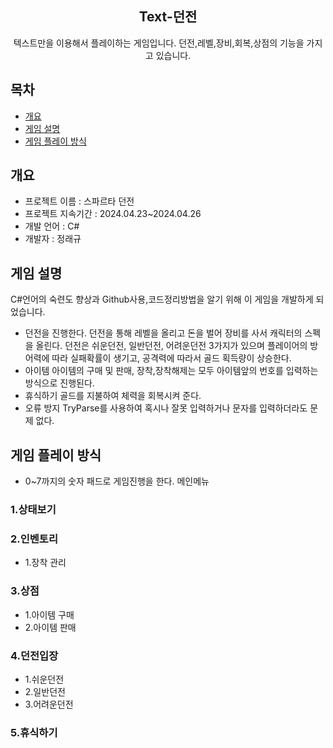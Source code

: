 <!DOCTYPE html>
<div align="center">
  <h2>Text-던전</h2>

텍스트만을 이용해서 플레이하는 게임입니다. 던전,레벨,장비,회복,상점의 기능을 가지고 있습니다.<br>
</div>

## 목차
  - [개요](#개요)
  - [게임 설명](#게임-설명)
  - [게임 플레이 방식](#게임-플레이-방식)

## 개요
  - 프로젝트 이름 : 스파르타 던전
  - 프로젝트 지속기간 : 2024.04.23~2024.04.26
  - 개발 언어 : C#
  - 개발자 : 정래규
## 게임 설명
C#언어의 숙련도 향상과 Github사용,코드정리방법을 알기 위해 이 게임을 개발하게 되었습니다.
  - 던전을 진행한다.
    던전을 통해 레벨을 올리고 돈을 벌어 장비를 사서 캐릭터의 스펙을 올린다.
    던전은 쉬운던전, 일반던전, 어려운던전 3가지가 있으며 플레이어의 방어력에 따라 실패확률이 생기고, 공격력에 따라서 골드 획득량이 상승한다.
  - 아이템
    아이템의 구매 및 판매, 장착,장착해제는 모두 아이템앞의 번호를 입력하는 방식으로 진행된다.
  - 휴식하기
    골드를 지불하여 체력을 회복시켜 준다.
  - 오류 방지
    TryParse를 사용하여 혹시나 잘못 입력하거나 문자를 입력하더라도 문제 없다.

## 게임 플레이 방식
  - 0~7까지의 숫자 패드로 게임진행을 한다.
  메인메뉴
  ### 1.상태보기
  ### 2.인벤토리
  - 1.장착 관리<br>
  ### 3.상점
  - 1.아이템 구매<br>
  - 2.아이템 판매<br>
  ### 4.던전입장
  - 1.쉬운던전<br>
  - 2.일반던전<br>
  - 3.어려운던전
  ### 5.휴식하기
